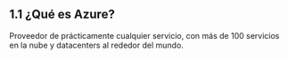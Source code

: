 ## 1.1 ¿Qué es Azure?

Proveedor de prácticamente cualquier servicio, con más de 100 servicios en la
nube y datacenters al rededor del mundo.

